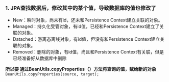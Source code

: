 
### 1. JPA查找数据后，修改其中的某个值，导致数据库的值也修改了 ###

  * New：瞬时对象，尚未有id，还未和Persistence Context建立关联的对象。
  * Managed：持久化受管对象，有id值，已经和Persistence Context建立了关联的对象。
  * Datached：游离态离线对象，有id值，但没有和Persistence Context建立关联的对象。
  * Removed：删除的对象，有id值，尚且和Persistence Context有关联，但是已经准备好从数据库中删除 

  **所以要 通过BeanUtils.copyProperties（）方法将查询的值，赋给新的对象**
  `BeanUtils.copyProperties(source, target);`
